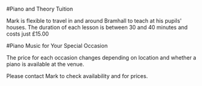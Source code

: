 #Piano and Theory Tuition

Mark is flexible to travel in and around Bramhall to teach at his pupils' 
houses. The duration of each lesson is between 30 and 40 minutes and costs just &pound;15.00


#Piano Music for Your Special Occasion

The price for each occasion changes depending on location and whether a piano is available at the venue.

Please contact Mark to check availability and for prices.

